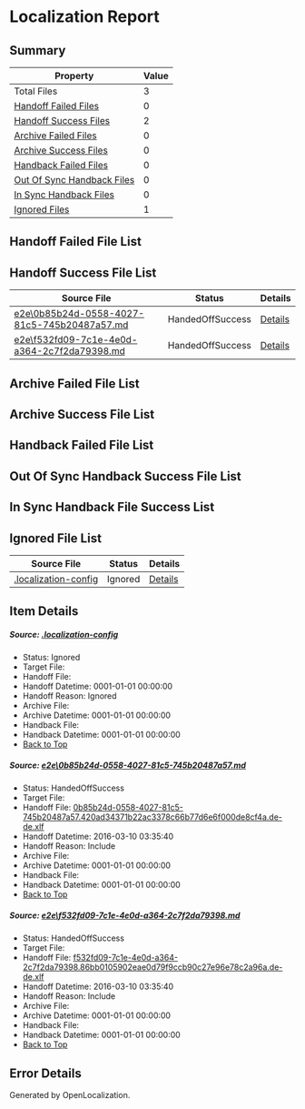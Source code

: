 # <a name='report-top'></a> Localization Report

## Summary
 Property | Value 
 -------- | ----- 
 Total Files | 3
[ Handoff Failed Files ](#handoff-failed-list)| 0
[ Handoff Success Files ](#handoff-success-list)| 2
[ Archive Failed Files ](#archive-failed-list)| 0
[ Archive Success Files ](#archive-success-list)| 0
[ Handback Failed Files ](#handback-failed-list)| 0
[ Out Of Sync Handback Files ](#outofsync-handback-success-list)| 0
[ In Sync Handback Files ](#insync-handback-success-list)| 0
[ Ignored Files ](#ignored-list)| 1

## <a name='handoff-failed-list'></a> Handoff Failed File List

## <a name='handoff-success-list'></a> Handoff Success File List
 Source File | Status | Details 
 ----------- | ------ | ------- 
 [e2e\0b85b24d-0558-4027-81c5-745b20487a57.md](https://github.com/OpenLocalizationTest/oltest/blob/36fd24e5b1ae63b1938796a6fc7b5ab5250f0030/e2e/0b85b24d-0558-4027-81c5-745b20487a57.md) | HandedOffSuccess | [Details](#bb4d49230783adea16cdec38feaccee8cfb971da1)
 [e2e\f532fd09-7c1e-4e0d-a364-2c7f2da79398.md](https://github.com/OpenLocalizationTest/oltest/blob/36fd24e5b1ae63b1938796a6fc7b5ab5250f0030/e2e/f532fd09-7c1e-4e0d-a364-2c7f2da79398.md) | HandedOffSuccess | [Details](#55d02f116a091fb29e3d0a5e7a28359838c1066a2)

## <a name='archive-failed-list'></a> Archive Failed File List

## <a name='archive-success-list'></a> Archive Success File List

## <a name='handback-failed-list'></a> Handback Failed File List

## <a name='outofsync-handback-success-list'></a> Out Of Sync Handback Success File List

## <a name='insync-handback-success-list'></a> In Sync Handback File Success List

## <a name='ignored-list'></a> Ignored File List
 Source File | Status | Details 
 ----------- | ------ | ------- 
 [.localization-config](https://github.com/OpenLocalizationTest/oltest/blob/36fd24e5b1ae63b1938796a6fc7b5ab5250f0030/.localization-config) | Ignored | [Details](#66aca4b1c2f43b14ec41e0e427345df94af1d5e10)

## Item Details
##### <a name='66aca4b1c2f43b14ec41e0e427345df94af1d5e10'></a> Source: [.localization-config](https://github.com/OpenLocalizationTest/oltest/blob/36fd24e5b1ae63b1938796a6fc7b5ab5250f0030/.localization-config)
* Status: Ignored
* Target File: 
* Handoff File: 
* Handoff Datetime: 0001-01-01 00:00:00
* Handoff Reason: Ignored
* Archive File: 
* Archive Datetime: 0001-01-01 00:00:00
* Handback File: 
* Handback Datetime: 0001-01-01 00:00:00
* [Back to Top](#report-top)

##### <a name='bb4d49230783adea16cdec38feaccee8cfb971da1'></a> Source: [e2e\0b85b24d-0558-4027-81c5-745b20487a57.md](https://github.com/OpenLocalizationTest/oltest/blob/36fd24e5b1ae63b1938796a6fc7b5ab5250f0030/e2e/0b85b24d-0558-4027-81c5-745b20487a57.md)
* Status: HandedOffSuccess
* Target File: 
* Handoff File: [0b85b24d-0558-4027-81c5-745b20487a57.420ad34371b22ac3378c66b77d6e6f000de8cf4a.de-de.xlf](https://github.com/OpenLocalizationTestOrg/olhandoff/blob/b7ebbc5a50379b88deb3ed64df41c7aa1c6fa0b1/ol-handoff/OpenLocalizationTestOrg/oltest.de-de/xinjiang/ht/0b85b24d-0558-4027-81c5-745b20487a57.420ad34371b22ac3378c66b77d6e6f000de8cf4a.de-de.xlf)
* Handoff Datetime: 2016-03-10 03:35:40
* Handoff Reason: Include
* Archive File: 
* Archive Datetime: 0001-01-01 00:00:00
* Handback File: 
* Handback Datetime: 0001-01-01 00:00:00
* [Back to Top](#report-top)

##### <a name='55d02f116a091fb29e3d0a5e7a28359838c1066a2'></a> Source: [e2e\f532fd09-7c1e-4e0d-a364-2c7f2da79398.md](https://github.com/OpenLocalizationTest/oltest/blob/36fd24e5b1ae63b1938796a6fc7b5ab5250f0030/e2e/f532fd09-7c1e-4e0d-a364-2c7f2da79398.md)
* Status: HandedOffSuccess
* Target File: 
* Handoff File: [f532fd09-7c1e-4e0d-a364-2c7f2da79398.86bb0105902eae0d79f9ccb90c27e96e78c2a96a.de-de.xlf](https://github.com/OpenLocalizationTestOrg/olhandoff/blob/b7ebbc5a50379b88deb3ed64df41c7aa1c6fa0b1/ol-handoff/OpenLocalizationTestOrg/oltest.de-de/xinjiang/ht/f532fd09-7c1e-4e0d-a364-2c7f2da79398.86bb0105902eae0d79f9ccb90c27e96e78c2a96a.de-de.xlf)
* Handoff Datetime: 2016-03-10 03:35:40
* Handoff Reason: Include
* Archive File: 
* Archive Datetime: 0001-01-01 00:00:00
* Handback File: 
* Handback Datetime: 0001-01-01 00:00:00
* [Back to Top](#report-top)


## Error Details

Generated by OpenLocalization.
